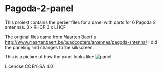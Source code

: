 # Pagoda-2-panel
This projekt contains the gerber files for a panel with parts for 6 Pagoda 2 antennas.
3 x RHCP
3 x LHCP


The original files came from Maarten Baert's http://www.maartenbaert.be/quadcopters/antennas/pagoda-antenna/
I did the paneling and changes to the silkscreen.

This is a picture of how the panel looks like: 
![panel](Pagoda-2-panel/panel.png)

Licencse CC BY-SA 4.0
